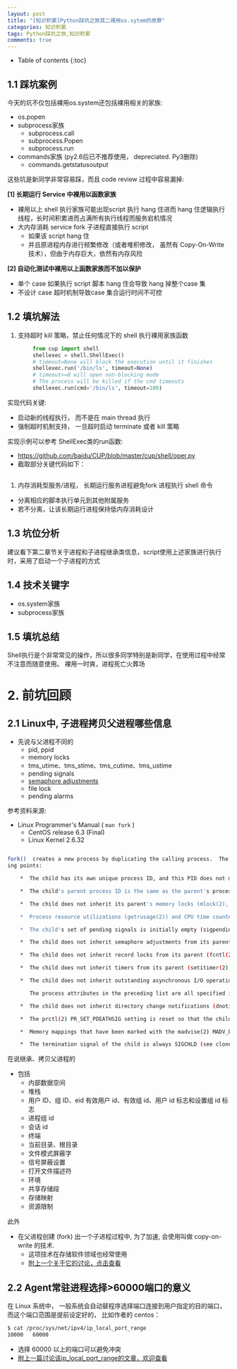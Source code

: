 ```yaml
---
layout: post
title: "[知识积累]Python踩坑之旅其二裸用os.sytem的原罪"
categories: 知识积累
tags: Python踩坑之旅,知识积累
comments: true
---
```


* Table of contents
{:toc}

## 1.1 踩坑案例

今天的坑不仅包括裸用os.system还包括裸用相关的家族:

- os.popen
- subprocess家族
  - subprocess.call
  - subprocess.Popen
  - subprocess.run
- commands家族 (py2.6后已不推荐使用， depreciated. Py3删除)
  - commands.getstatusoutput


这些坑是新同学非常容易踩，而且 code review 过程中容易漏掉:

**[1] 长期运行 Service 中裸用以函数家族**

- 裸用以上 shell 执行家族可能出现script 执行 hang 住进而 hang 住逻辑执行线程，长时间积累进而占满所有执行线程而服务宕机情况
- 大内存消耗 service fork 子进程直接执行 script
  - 如果该 script hang 住
  - 并且原进程内存进行频繁修改（或者堆积修改， 虽然有 Copy-On-Write技术），但由于内存巨大，依然有内存风险

**[2] 自动化测试中裸用以上函数家族而不加以保护**

- 单个 case 如果执行 script 脚本 hang 住会导致 hang 掉整个case 集
- 不设计 case 超时机制导致case 集合运行时间不可控

## 1.2 填坑解法

1. 支持超时 kill 策略，禁止任何情况下的 shell 执行裸用家族函数

```python
        from cup import shell
        shellexec = shell.ShellExec()
        # timeout=None will block the execution until it finishes
        shellexec.run('/bin/ls', timeout=None)
        # timeout>=0 will open non-blocking mode
        # The process will be killed if the cmd timeouts
        shellexec.run(cmd='/bin/ls', timeout=100)
```

实现代码关键:

- 启动新的线程执行， 而不是在 main thread 执行
- 强制超时机制支持， 一旦超时启动 terminate 或者 kill 策略


实现示例可以参考 ShellExec类的run函数:

- https://github.com/baidu/CUP/blob/master/cup/shell/oper.py
- 截取部分关键代码如下：

```python
```

1. 内存消耗型服务/进程， 长期运行服务进程避免fork 进程执行 shell 命令

- 分离相应的脚本执行单元到其他附属服务
- 若不分离，让该长期运行进程保持低内存消耗设计

## 1.3 坑位分析

建议看下第二章节关于进程和子进程继承类信息，script使用上述家族进行执行时，采用了启动一个子进程的方式

## 1.4 技术关键字

- os.system家族
- subprocess家族

## 1.5 填坑总结

Shell执行是个非常常见的操作，所以很多同学特别是新同学，在使用过程中经常不注意而随意使用。 裸用一时爽，进程死亡火葬场

# 2. 前坑回顾

## 2.1 Linux中, 子进程拷贝父进程哪些信息

- 先说与父进程不同的
  - pid, ppid
  - memory locks
  - tms_utime、tms_stime、tms_cutime、tms_ustime
  - pending signals
  - [semaphore adjustments](https://stackoverflow.com/questions/34452654/what-child-does-not-inherit-semaphore-adjustments-from-its-parent-semop2-mea)
  - file lock
  - pending alarms

参考资料来源:  

- Linux Programmer's Manual ( `man fork` )
  - CentOS release 6.3 (Final)
  - Linux Kernel 2.6.32

```bash

fork()  creates a new process by duplicating the calling process.  The new process, referred to as the child, is an exact duplicate of the calling process, referred to as the parent, except for the follow-
ing points:

    *  The child has its own unique process ID, and this PID does not match the ID of any existing process group (setpgid(2)).

    *  The child's parent process ID is the same as the parent's process ID.

    *  The child does not inherit its parent's memory locks (mlock(2), mlockall(2)).

    *  Process resource utilizations (getrusage(2)) and CPU time counters (times(2)) are reset to zero in the child.

    *  The child's set of pending signals is initially empty (sigpending(2)).

    *  The child does not inherit semaphore adjustments from its parent (semop(2)).

    *  The child does not inherit record locks from its parent (fcntl(2)).

    *  The child does not inherit timers from its parent (setitimer(2), alarm(2), timer_create(2)).

    *  The child does not inherit outstanding asynchronous I/O operations from its parent (aio_read(3), aio_write(3)), nor does it inherit any asynchronous I/O contexts from its parent (seeio_setup(2)).

       The process attributes in the preceding list are all specified in POSIX.1-2001.  The parent and child also differ with respect to the following Linux-specific process attributes:

    *  The child does not inherit directory change notifications (dnotify) from its parent (see the description of F_NOTIFY in fcntl(2)).

    *  The prctl(2) PR_SET_PDEATHSIG setting is reset so that the child does not receive a signal when its parent terminates.

    *  Memory mappings that have been marked with the madvise(2) MADV_DONTFORK flag are not inherited across a fork().

    *  The termination signal of the child is always SIGCHLD (see clone(2)).

```

在说继承、拷贝父进程的

- 包括
  - 内部数据空间
  - 堆栈
  - 用户 ID、组 ID、eid 有效用户 id、有效组 id、用户 id 标志和设置组 id 标志
  - 进程组 id
  - 会话 id
  - 终端
  - 当前目录、根目录
  - 文件模式屏蔽字
  - 信号屏蔽设置
  - 打开文件描述符
  - 环境
  - 共享存储段
  - 存储映射
  - 资源限制

此外

- 在父进程创建 (fork) 出一个子进程过程中, 为了加速, 会使用叫做 copy-on-write 的技术. 
  - 这项技术在存储软件领域也经常使用
  - [附上一个关于它的讨论，点击查看](https://unix.stackexchange.com/questions/58145/how-does-copy-on-write-in-fork-handle-multiple-fork)

## 2.2 Agent常驻进程选择>60000端口的意义

在 Linux 系统中， 一般系统会自动替程序选择端口连接到用户指定的目的端口， 而这个端口范围是提前设定好的， 比如作者的 centos：

```bash
$ cat /proc/sys/net/ipv4/ip_local_port_range
10000   60000
```

- 选择 60000 以上的端口可以避免冲突
- [附上一篇讨论该ip_local_port_range的文章，欢迎查看](https://www.cnblogs.com/solohac/p/4154180.html)